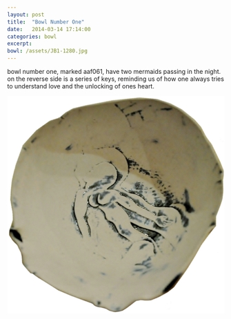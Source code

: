 ```yaml
---
layout: post
title:  "Bowl Number One"
date:   2014-03-14 17:14:00
categories: bowl
excerpt:
bowl: /assets/JB1-1280.jpg
---
```



bowl number one, marked aaf061, have two mermaids passing in the night. on the reverse side is a series of keys, reminding us of how one always tries to understand love and the unlocking of ones heart.

<img src="/assets/JB1-1280.jpg" width="640">




